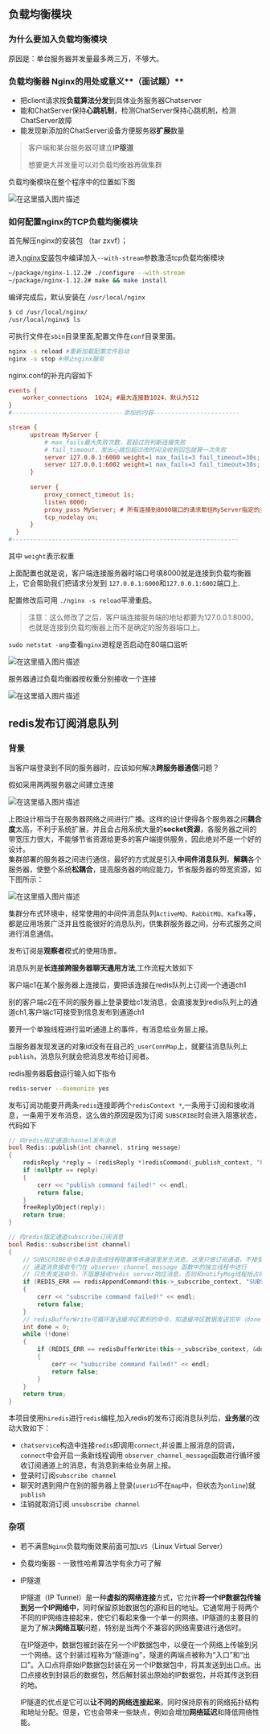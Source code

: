 ## 负载均衡模块

### 为什么要加入负载均衡模块

原因是：单台服务器并发量最多两三万，不够大。

### 负载均衡器 Nginx的用处或意义\*\*（面试题）\*\*

-   把client请求按**负载算法分发**到具体业务服务器Chatserver
-   能和ChatServer保持**心跳机制**，检测ChatServer保持心跳机制，检测ChatServer故障
-   能发现新添加的ChatServer设备方便服务器**扩展**数量

> 客户端和某台服务器可建立**IP隧道**
>
> 想要更大并发量可以对负载均衡器再做集群

负载均衡模块在整个程序中的位置如下图

![在这里插入图片描述](image/3cf91515e2fc46fe89dc942db5b7db66.png#pic_center)

### 如何配置nginx的TCP负载均衡模块

首先解压nginx的安装包 （tar zxvf）；

进入[nginx安装](https://so.csdn.net/so/search?q=nginx%E5%AE%89%E8%A3%85&spm=1001.2101.3001.7020)包中编译加入`--with-stream`参数激活tcp负载均衡模块

```sh
~/package/nginx-1.12.2# ./configure --with-stream
~/package/nginx-1.12.2# make && make install
```

编译完成后，默认安装在 `/usr/local/nginx`

```sh
$ cd /usr/local/nginx/
/usr/local/nginx$ ls
```

可执行文件在`sbin`目录里面,配置文件在`conf`目录里面。

```sh
nginx -s reload #重新加载配置文件启动
nginx -s stop #停止nginx服务
```

nginx.conf的补充内容如下

```ini
events {
    worker_connections  1024; #最大连接数1024，默认为512
}
#-------------------------------添加的内容------------------------

stream {
      upstream MyServer {
          # max_fails最大失败次数，若超过则判断连接失败
          # fail_timeout，发出心跳包超过改时间没收到回包就算一次失败
          server 127.0.0.1:6000 weight=1 max_fails=3 fail_timeout=30s;
          server 127.0.0.1:6002 weight=1 max_fails=3 fail_timeout=30s;
      }
  
      server {      
          proxy_connect_timeout 1s;
          listen 8000;
          proxy_pass MyServer; # 所有连接到8000端口的请求都往MyServer指定的主机里负载均衡
          tcp_nodelay on;
      }
  }
#---------------------------------------------------------------
```

其中 `weight`表示权重

上面配置也就是说，客户端连接服务器时端口号填8000就是连接到负载均衡器上，它会帮助我们把请求分发到 `127.0.0.1:6000`和`127.0.0.1:6002`端口上.

配置修改后可用 `./nginx -s reload`平滑重启。

> 注意：这么修改了之后，客户端连接服务端的地址都要为127.0.0.1:8000，也就是连接到负载均衡器上而不是确定的服务器端口上。

`sudo netstat -anp`查看`nginx`进程是否启动在80端口监听

![在这里插入图片描述](image/e04602edee324dc3a46beff2e3d98884.png#pic_center)

服务器通过负载均衡器按权重分别接收一个连接

![在这里插入图片描述](image/227016097d6043dcbd417284ec368de2.png#pic_center)

## redis发布订阅消息队列

### 背景

当客户端登录到不同的服务器时，应该如何解决**跨服务器通信**问题？

假如采用两两服务器之间建立连接

![在这里插入图片描述](image/e85a43d7e9d24155b64f43ffec95c72b.png#pic_center)

上图设计相当于在服务器网络之间进行广播。这样的设计使得各个服务器之间**耦合度**太高，不利于系统扩展，并且会占用系统大量的**socket资源**，各服务器之间的带宽压力很大，不能够节省资源给更多的客户端提供服务，因此绝对不是一个好的设计。  
集群部署的服务器之间进行通信，最好的方式就是引入**中间件消息队列**，**解耦**各个服务器，使整个系统**松耦合**，提高服务器的响应能力，节省服务器的带宽资源，如下图所示：

![在这里插入图片描述](image/f865f18ca6d242da81b5bcfc20253425.png#pic_center)

集群分布式环境中，经常使用的中间件消息队列`ActiveMQ`、`RabbitMQ`、`Kafka`等，都是应用场景广泛并且性能很好的消息队列，供集群服务器之间，分布式服务之间进行消息通信。

发布订阅是**观察者**模式的使用场景。

消息队列是**长连接跨服务器聊天通用方法**,工作流程大致如下

客户端c1在某个服务器上连接后，要把该连接在redis队列上订阅一个通道ch1

别的客户端c2在不同的服务器上登录要给c1发消息，会直接发到redis队列上的通道ch1,客户端c1可接受到信息发布到通道ch1

要开一个单独线程进行监听通道上的事件，有消息给业务层上报。

当服务器发现发送的对象id没有在自己的`_userConnMap`上，就要往消息队列上`publish`，消息队列就会把消息发布给订阅者。

redis服务器**后台**运行输入如下指令

```sh
redis-server --daemonize yes
```

发布订阅功能要开两条`redis`连接即两个`redisContext *`,一条用于订阅和接收消息，一条用于发布消息，这么做的原因是因为订阅 `SUBSCRIBE`时会进入阻塞状态，代码如下

```cpp
// 向redis指定通道channel发布消息
bool Redis::publish(int channel, string message)
{
    redisReply *reply = (redisReply *)redisCommand(_publish_context, "PUBLISH %d %s", channel, message);
    if (nullptr == reply)
    {
        cerr << "publish command failed!" << endl;
        return false;
    }
    freeReplyObject(reply);
    return true;
}

// 向redis指定通道subscribe订阅消息
bool Redis::subscribe(int channel)
{
    // SUBSCRIBE命令本身会造成线程阻塞等待通道里发生消息，这里只做订阅通道，不接受通道消息
    // 通道消息接收专门在 observer_channel_message 函数中的独立线程中进行
    // 只负责发送命令，不阻塞接收redis server响应消息，否则和notifyMsg线程抢占响应资源
    if (REDIS_ERR == redisAppendCommand(this->_subscribe_context, "SUBSCRIBE %d", channel))
    {
        cerr << "subscribe command failed!" << endl;
        return false;
    }
    // redisBufferWrite可循环发送缓冲区累积的命令，知道缓冲区数据发送完毕（done被置1）
    int done = 0;
    while (!done)
    {
        if (REDIS_ERR == redisBufferWrite(this->_subscribe_context, &done))
        {
            cerr << "subscribe command failed!" << endl;
            return false;
        }
    }
    return true;
}
```

本项目使用`hiredis`进行`redis`编程,加入redis的发布订阅消息队列后，**业务层**的改动大致如下：

-   `chatservice`构造中连接`redis`即调用`connect`,并设置上报消息的回调，`connect`中会开启一条新线程调用 `observer_channel_message`函数进行循环接收订阅通道上的消息，有消息到来给业务层上报。
-   登录时订阅`subscribe channel`
-   聊天时遇到用户在别的服务器上登录(`userid`不在`map`中，但状态为`online`)就`publish`
-   注销就取消订阅 `unsubscribe channel`

### 杂项

-   若不满意`Nginx`负载均衡效果前面可加`LVS`（Linux Virtual Server）
    
-   负载均衡器 - 一致性哈希算法学有余力可了解
    
-   IP隧道
    
    IP隧道（IP Tunnel）是一种**虚拟的网络连接**方式，它允许**将一个IP数据包传输到另一个IP网络中**，同时保留原始数据包的源和目的地址。它通常用于将两个不同的IP网络连接起来，使它们看起来像一个单一的网络。IP隧道的主要目的是为了解决**网络互联**问题，特别是当两个不兼容的网络需要进行通信时。
    
    在IP隧道中，数据包被封装在另一个IP数据包中，以便在一个网络上传输到另一个网络。这个封装过程称为“隧道ing”，隧道的两端点被称为“入口”和“出口”。入口点将原始IP数据包封装在另一个IP数据包中，将其发送到出口点。出口点接收到封装后的数据包，然后解封装出原始的IP数据包，并将其传送到目的地。
    
    IP隧道的优点是它可以**让不同的网络连接起来**，同时保持原有的网络拓扑结构和地址分配。但是，它也会带来一些缺点，例如会增加**网络延迟**和降低网络性能。